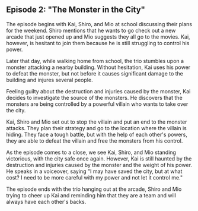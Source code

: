 ## Episode 2: "The Monster in the City"
The episode begins with Kai, Shiro, and Mio at school discussing their plans for the weekend. Shiro mentions that he wants to go check out a new arcade that just opened up and Mio suggests they all go to the movies. Kai, however, is hesitant to join them because he is still struggling to control his power.

Later that day, while walking home from school, the trio stumbles upon a monster attacking a nearby building. Without hesitation, Kai uses his power to defeat the monster, but not before it causes significant damage to the building and injures several people.

Feeling guilty about the destruction and injuries caused by the monster, Kai decides to investigate the source of the monsters. He discovers that the monsters are being controlled by a powerful villain who wants to take over the city.

Kai, Shiro and Mio set out to stop the villain and put an end to the monster attacks. They plan their strategy and go to the location where the villain is hiding. They face a tough battle, but with the help of each other's powers, they are able to defeat the villain and free the monsters from his control.

As the episode comes to a close, we see Kai, Shiro, and Mio standing victorious, with the city safe once again. However, Kai is still haunted by the destruction and injuries caused by the monster and the weight of his power. He speaks in a voiceover, saying "I may have saved the city, but at what cost? I need to be more careful with my power and not let it control me."

The episode ends with the trio hanging out at the arcade, Shiro and Mio trying to cheer up Kai and reminding him that they are a team and will always have each other's backs.